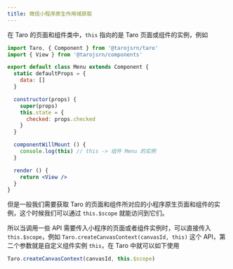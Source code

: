 ```yaml
---
title: 微信小程序原生作用域获取
---
```


在 Taro 的页面和组件类中，`this` 指向的是 Taro 页面或组件的实例，例如

```jsx
import Taro, { Component } from '@tarojsrn/taro'
import { View } from '@tarojsrn/components'

export default class Menu extends Component {
  static defaultProps = {
    data: []
  }

  constructor(props) {
    super(props)
    this.state = {
      checked: props.checked
    }
  }

  componentWillMount () {
    console.log(this) // this -> 组件 Menu 的实例
  }

  render () {
    return <View />
  }
}
```

但是一般我们需要获取 Taro 的页面和组件所对应的小程序原生页面和组件的实例，这个时候我们可以通过 `this.$scope` 就能访问到它们。

所以当调用一些 API 需要传入小程序的页面或者组件实例时，可以直接传入 `this.$scope`，例如 `Taro.createCanvasContext(canvasId, this)` 这个 API，第二个参数就是自定义组件实例 `this`，在 Taro 中就可以如下使用

```jsx
Taro.createCanvasContext(canvasId, this.$scope)
```
